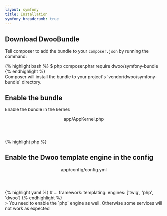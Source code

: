 ```yaml
---
layout: symfony
title: Installation
symfony_breadcrumb: true
---
```


## Download DwooBundle
Tell composer to add the bundle to your `composer.json` by running the command:
<div class="code-box">
{% highlight bash %}
$ php composer.phar require dwoo/symfony-bundle
{% endhighlight %}
</div>
Composer will install the bundle to your project's `vendor/dwoo/symfony-bundle` directory.

## Enable the bundle
Enable the bundle in the kernel:
<div class="code-box">
<header>app/AppKernel.php</header>
{% highlight php %}
<?php
public function registerBundles()
{
    $bundles = array(
        // ...
        new Dwoo\SymfonyBundle\DwooBundle(),
    );
}
{% endhighlight %}
</div>

## Enable the Dwoo template engine in the config
<div class="code-box">
<header>app/config/config.yml</header>
{% highlight yaml %}
# ...
framework:
    templating:
        engines: ['twig', 'php', 'dwoo']
{% endhighlight %}
</div>
> You need to enable the `php` engine as well. Otherwise some services will not work as expected
